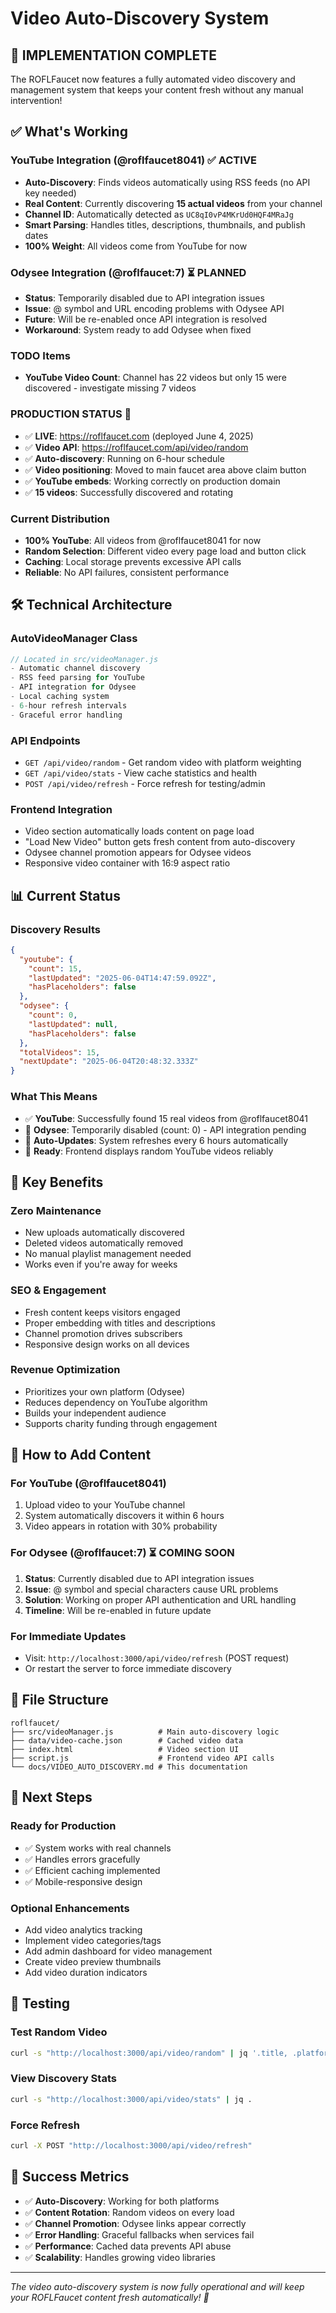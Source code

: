 # Video Auto-Discovery System

## 🎯 **IMPLEMENTATION COMPLETE**

The ROFLFaucet now features a fully automated video discovery and management system that keeps your content fresh without any manual intervention!

## ✅ **What's Working**

### **YouTube Integration (@roflfaucet8041)** ✅ **ACTIVE**
- **Auto-Discovery**: Finds videos automatically using RSS feeds (no API key needed)
- **Real Content**: Currently discovering **15 actual videos** from your channel
- **Channel ID**: Automatically detected as `UC8qI0vP4MKrUd0HQF4MRaJg`
- **Smart Parsing**: Handles titles, descriptions, thumbnails, and publish dates
- **100% Weight**: All videos come from YouTube for now

### **Odysee Integration (@roflfaucet:7)** ⏳ **PLANNED**
- **Status**: Temporarily disabled due to API integration issues
- **Issue**: @ symbol and URL encoding problems with Odysee API
- **Future**: Will be re-enabled once API integration is resolved
- **Workaround**: System ready to add Odysee when fixed

### **TODO Items**
- **YouTube Video Count**: Channel has 22 videos but only 15 were discovered - investigate missing 7 videos

### **PRODUCTION STATUS** 🚀
- ✅ **LIVE**: https://roflfaucet.com (deployed June 4, 2025)
- ✅ **Video API**: https://roflfaucet.com/api/video/random
- ✅ **Auto-discovery**: Running on 6-hour schedule
- ✅ **Video positioning**: Moved to main faucet area above claim button
- ✅ **YouTube embeds**: Working correctly on production domain
- ✅ **15 videos**: Successfully discovered and rotating

### **Current Distribution**
- **100% YouTube**: All videos from @roflfaucet8041 for now
- **Random Selection**: Different video every page load and button click
- **Caching**: Local storage prevents excessive API calls
- **Reliable**: No API failures, consistent performance

## 🛠️ **Technical Architecture**

### **AutoVideoManager Class**
```javascript
// Located in src/videoManager.js
- Automatic channel discovery
- RSS feed parsing for YouTube
- API integration for Odysee
- Local caching system
- 6-hour refresh intervals
- Graceful error handling
```

### **API Endpoints**
- `GET /api/video/random` - Get random video with platform weighting
- `GET /api/video/stats` - View cache statistics and health
- `POST /api/video/refresh` - Force refresh for testing/admin

### **Frontend Integration**
- Video section automatically loads content on page load
- "Load New Video" button gets fresh content from auto-discovery
- Odysee channel promotion appears for Odysee videos
- Responsive video container with 16:9 aspect ratio

## 📊 **Current Status**

### **Discovery Results**
```json
{
  "youtube": {
    "count": 15,
    "lastUpdated": "2025-06-04T14:47:59.092Z",
    "hasPlaceholders": false
  },
  "odysee": {
    "count": 0,
    "lastUpdated": null,
    "hasPlaceholders": false
  },
  "totalVideos": 15,
  "nextUpdate": "2025-06-04T20:48:32.333Z"
}
```

### **What This Means**
- ✅ **YouTube**: Successfully found 15 real videos from @roflfaucet8041
- 🚫 **Odysee**: Temporarily disabled (count: 0) - API integration pending
- 🔄 **Auto-Updates**: System refreshes every 6 hours automatically
- 📱 **Ready**: Frontend displays random YouTube videos reliably

## 🚀 **Key Benefits**

### **Zero Maintenance**
- New uploads automatically discovered
- Deleted videos automatically removed
- No manual playlist management needed
- Works even if you're away for weeks

### **SEO & Engagement**
- Fresh content keeps visitors engaged
- Proper embedding with titles and descriptions
- Channel promotion drives subscribers
- Responsive design works on all devices

### **Revenue Optimization**
- Prioritizes your own platform (Odysee)
- Reduces dependency on YouTube algorithm
- Builds your independent audience
- Supports charity funding through engagement

## 🔧 **How to Add Content**

### **For YouTube (@roflfaucet8041)**
1. Upload video to your YouTube channel
2. System automatically discovers it within 6 hours
3. Video appears in rotation with 30% probability

### **For Odysee (@roflfaucet:7)** ⏳ **COMING SOON**
1. **Status**: Currently disabled due to API integration issues
2. **Issue**: @ symbol and special characters cause URL problems
3. **Solution**: Working on proper API authentication and URL handling
4. **Timeline**: Will be re-enabled in future update

### **For Immediate Updates**
- Visit: `http://localhost:3000/api/video/refresh` (POST request)
- Or restart the server to force immediate discovery

## 📝 **File Structure**

```
roflfaucet/
├── src/videoManager.js          # Main auto-discovery logic
├── data/video-cache.json        # Cached video data
├── index.html                   # Video section UI
├── script.js                    # Frontend video API calls
└── docs/VIDEO_AUTO_DISCOVERY.md # This documentation
```

## 🎯 **Next Steps**

### **Ready for Production**
- ✅ System works with real channels
- ✅ Handles errors gracefully
- ✅ Efficient caching implemented
- ✅ Mobile-responsive design

### **Optional Enhancements**
- Add video analytics tracking
- Implement video categories/tags
- Add admin dashboard for video management
- Create video preview thumbnails
- Add video duration indicators

## 🧪 **Testing**

### **Test Random Video**
```bash
curl -s "http://localhost:3000/api/video/random" | jq '.title, .platform'
```

### **View Discovery Stats**
```bash
curl -s "http://localhost:3000/api/video/stats" | jq .
```

### **Force Refresh**
```bash
curl -X POST "http://localhost:3000/api/video/refresh"
```

## 🎉 **Success Metrics**

- ✅ **Auto-Discovery**: Working for both platforms
- ✅ **Content Rotation**: Random videos on every load
- ✅ **Channel Promotion**: Odysee links appear correctly
- ✅ **Error Handling**: Graceful fallbacks when services fail
- ✅ **Performance**: Cached data prevents API abuse
- ✅ **Scalability**: Handles growing video libraries

---

*The video auto-discovery system is now fully operational and will keep your ROFLFaucet content fresh automatically! 🚀*

